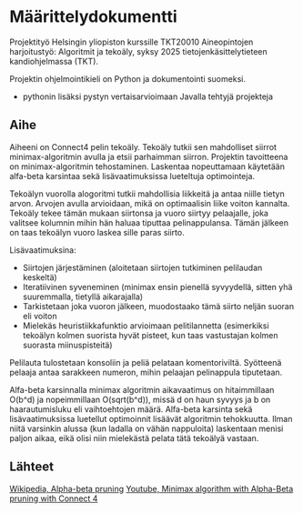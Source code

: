# Määrittelydokumentti

Projektityö Helsingin yliopiston kurssille TKT20010 Aineopintojen harjoitustyö: Algoritmit ja tekoäly, syksy 2025 tietojenkäsittelytieteen kandiohjelmassa (TKT).

Projektin ohjelmointikieli on Python ja dokumentointi suomeksi.

- pythonin lisäksi pystyn vertaisarvioimaan Javalla tehtyjä projekteja

## Aihe

Aiheeni on Connect4 pelin tekoäly. Tekoäly tutkii sen mahdolliset siirrot minimax-algoritmin avulla ja etsii parhaimman siirron. Projektin tavoitteena on minimax-algoritmin tehostaminen. Laskentaa nopeuttamaan käytetään alfa-beta karsintaa sekä lisävaatimuksissa lueteltuja optimointeja.

Tekoälyn vuorolla alogoritmi tutkii mahdollisia liikkeitä ja antaa niille tietyn arvon. Arvojen avulla arvioidaan, mikä on optimaalisin liike voiton kannalta. Tekoäly tekee tämän mukaan siirtonsa ja vuoro siirtyy pelaajalle, joka valitsee kolumnin mihin hän haluaa tiputtaa pelinappulansa. Tämän jälkeen on taas tekoälyn vuoro laskea sille paras siirto.

Lisävaatimuksina:

- Siirtojen järjestäminen (aloitetaan siirtojen tutkiminen pelilaudan keskeltä)
- Iteratiivinen syveneminen (minimax ensin pienellä syvyydellä, sitten yhä suuremmalla, tietyllä aikarajalla)
- Tarkistetaan joka vuoron jälkeen, muodostaako tämä siirto neljän suoran eli voiton
- Mielekäs heuristiikkafunktio arvioimaan pelitilannetta (esimerkiksi tekoälyn kolmen suorista hyvät pisteet, kun taas vastustajan kolmen suorasta miinuspisteitä)

Pelilauta tulostetaan konsoliin ja peliä pelataan komentoriviltä. Syötteenä pelaaja antaa sarakkeen numeron, mihin pelaajan pelinappula tiputetaan.

Alfa-beta karsinnalla minimax algoritmin aikavaatimus on hitaimmillaan O(b^d) ja nopeimmillaan O(sqrt(b^d)), missä d on haun syvyys ja b on haarautumisluku eli vaihtoehtojen määrä. Alfa-beta karsinta sekä lisävaatimuksissa luetellut optimoinnit lisäävät algoritmin tehokkuutta. Ilman niitä varsinkin alussa (kun ladalla on vähän nappuloita) laskentaan menisi paljon aikaa, eikä olisi niin mielekästä pelata tätä tekoälyä vastaan.

## Lähteet

[Wikipedia, Alpha-beta pruning](https://en.wikipedia.org/wiki/Alpha%E2%80%93beta_pruning)
[Youtube, Minimax algorithm with Alpha-Beta pruning with Connect 4](https://www.youtube.com/watch?v=DV5d31z1xTI&list=WL&index=1&t=196s)
